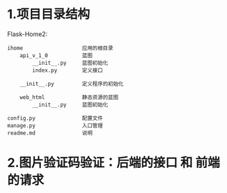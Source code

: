 # 1.项目目录结构
Flask-Home2:

    ihome                   应用的根目录
        api_v_1_0           蓝图
            __init__.py     蓝图初始化
            index.py        定义接口

        __init__.py         定义程序的初始化

        web_html            静态资源的蓝图
            __init__.py     蓝图初始化

    config.py               配置文件
    manage.py               入口管理
    readme.md               说明

 # 2.图片验证码验证：后端的接口 和 前端的请求

